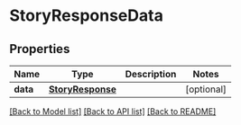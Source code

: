 # StoryResponseData

## Properties
Name | Type | Description | Notes
------------ | ------------- | ------------- | -------------
**data** | [**StoryResponse**](StoryResponse.md) |  | [optional] 

[[Back to Model list]](../README.md#documentation-for-models) [[Back to API list]](../README.md#documentation-for-api-endpoints) [[Back to README]](../README.md)


